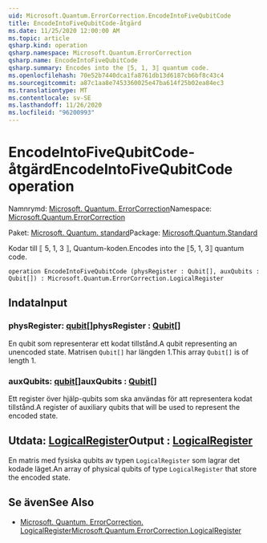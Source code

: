 ```yaml
---
uid: Microsoft.Quantum.ErrorCorrection.EncodeIntoFiveQubitCode
title: EncodeIntoFiveQubitCode-åtgärd
ms.date: 11/25/2020 12:00:00 AM
ms.topic: article
qsharp.kind: operation
qsharp.namespace: Microsoft.Quantum.ErrorCorrection
qsharp.name: EncodeIntoFiveQubitCode
qsharp.summary: Encodes into the ⟦5, 1, 3⟧ quantum code.
ms.openlocfilehash: 70e52b7440dca1fa8761db13d6187cb6bf8c43c4
ms.sourcegitcommit: a87c1aa8e7453360025e47ba614f25b02ea84ec3
ms.translationtype: MT
ms.contentlocale: sv-SE
ms.lasthandoff: 11/26/2020
ms.locfileid: "96200993"
---
```

# <a name="encodeintofivequbitcode-operation"></a><span data-ttu-id="ab661-102">EncodeIntoFiveQubitCode-åtgärd</span><span class="sxs-lookup"><span data-stu-id="ab661-102">EncodeIntoFiveQubitCode operation</span></span>

<span data-ttu-id="ab661-103">Namnrymd: [Microsoft. Quantum. ErrorCorrection](xref:Microsoft.Quantum.ErrorCorrection)</span><span class="sxs-lookup"><span data-stu-id="ab661-103">Namespace: [Microsoft.Quantum.ErrorCorrection](xref:Microsoft.Quantum.ErrorCorrection)</span></span>

<span data-ttu-id="ab661-104">Paket: [Microsoft. Quantum. standard](https://nuget.org/packages/Microsoft.Quantum.Standard)</span><span class="sxs-lookup"><span data-stu-id="ab661-104">Package: [Microsoft.Quantum.Standard](https://nuget.org/packages/Microsoft.Quantum.Standard)</span></span>


<span data-ttu-id="ab661-105">Kodar till ⟦ 5, 1, 3 ⟧, Quantum-koden.</span><span class="sxs-lookup"><span data-stu-id="ab661-105">Encodes into the ⟦5, 1, 3⟧ quantum code.</span></span>

```qsharp
operation EncodeIntoFiveQubitCode (physRegister : Qubit[], auxQubits : Qubit[]) : Microsoft.Quantum.ErrorCorrection.LogicalRegister
```


## <a name="input"></a><span data-ttu-id="ab661-106">Indata</span><span class="sxs-lookup"><span data-stu-id="ab661-106">Input</span></span>

### <a name="physregister--qubit"></a><span data-ttu-id="ab661-107">physRegister: [qubit](xref:microsoft.quantum.lang-ref.qubit)[]</span><span class="sxs-lookup"><span data-stu-id="ab661-107">physRegister : [Qubit](xref:microsoft.quantum.lang-ref.qubit)[]</span></span>

<span data-ttu-id="ab661-108">En qubit som representerar ett kodat tillstånd.</span><span class="sxs-lookup"><span data-stu-id="ab661-108">A qubit representing an unencoded state.</span></span> <span data-ttu-id="ab661-109">Matrisen `Qubit[]` har längden 1.</span><span class="sxs-lookup"><span data-stu-id="ab661-109">This array `Qubit[]` is of length 1.</span></span>


### <a name="auxqubits--qubit"></a><span data-ttu-id="ab661-110">auxQubits: [qubit](xref:microsoft.quantum.lang-ref.qubit)[]</span><span class="sxs-lookup"><span data-stu-id="ab661-110">auxQubits : [Qubit](xref:microsoft.quantum.lang-ref.qubit)[]</span></span>

<span data-ttu-id="ab661-111">Ett register över hjälp-qubits som ska användas för att representera kodat tillstånd.</span><span class="sxs-lookup"><span data-stu-id="ab661-111">A register of auxiliary qubits that will be used to represent the encoded state.</span></span>



## <a name="output--logicalregister"></a><span data-ttu-id="ab661-112">Utdata: [LogicalRegister](xref:Microsoft.Quantum.ErrorCorrection.LogicalRegister)</span><span class="sxs-lookup"><span data-stu-id="ab661-112">Output : [LogicalRegister](xref:Microsoft.Quantum.ErrorCorrection.LogicalRegister)</span></span>

<span data-ttu-id="ab661-113">En matris med fysiska qubits av typen `LogicalRegister` som lagrar det kodade läget.</span><span class="sxs-lookup"><span data-stu-id="ab661-113">An array of physical qubits of type `LogicalRegister` that store the encoded state.</span></span>

## <a name="see-also"></a><span data-ttu-id="ab661-114">Se även</span><span class="sxs-lookup"><span data-stu-id="ab661-114">See Also</span></span>

- [<span data-ttu-id="ab661-115">Microsoft. Quantum. ErrorCorrection. LogicalRegister</span><span class="sxs-lookup"><span data-stu-id="ab661-115">Microsoft.Quantum.ErrorCorrection.LogicalRegister</span></span>](xref:Microsoft.Quantum.ErrorCorrection.LogicalRegister)
